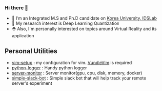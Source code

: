 ### Hi there 👋

- 🔭 I’m an Integrated M.S and Ph.D candidate on [Korea University, IDSLab](https://idslab.dgist.ac.kr) 
- 🌱 My research interest is Deep Learning Quantization
- ⛑️ Also, I'm personally interested on topics around Virtual Reality and its application


## Personal Utilities
- [vim-setup](https://github.com/r3coder/vim_setup) : my configuration for vim. [VundleVim](https://github.com/VundleVim/Vundle.vim) is required
- [python-logger](https://github.com/r3coder/python-logger) : Handy python logger
- [server-monitor](https://github.com/r3coder/server-monitor) : Server monitor(gpu, cpu, disk, memory, docker)
- [simple-slack-bot](https://github.com/r3coder/simple-slack-bot) : Simple slack bot that will help track your remote server's experiment
